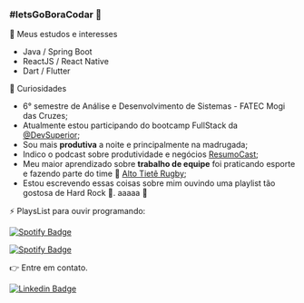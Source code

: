 ### #letsGoBoraCodar :rocket:

<!--
**biacoelho/biacoelho** is a ✨ _special_ ✨ repository because its `README.md` (this file) appears on your GitHub profile.

Here are some ideas to get you started:

- 🔭 I’m currently working on ...
- 🌱 I’m currently learning ...
- 👯 I’m looking to collaborate on ...
- 🤔 I’m looking for help with ...
- 💬 Ask me about ...
- 📫 How to reach me: ...
- 😄 Pronouns: ...
- ⚡ Fun fact: ...


[![Youtube Badge](https://img.shields.io/badge/-YouTube-FF0000)](https://www.youtube.com/user/BeatrizDadalto25/)
[![Linkedin Badge](https://img.shields.io/badge/-Linkedin-%230080ff)](https://www.linkedin.com/in/biacoelho/)
-->

:dart: Meus estudos e interesses
- Java / Spring Boot
- ReactJS / React Native
- Dart / Flutter


💎 Curiosidades

- 6° semestre de Análise e Desenvolvimento de Sistemas - FATEC Mogi das Cruzes;
- Atualmente estou participando do bootcamp FullStack da [@DevSuperior](https://devsuperior.com.br);
- Sou mais **produtiva** a noite e principalmente na madrugada;
- Indico o podcast sobre produtividade e negócios [ResumoCast](https://www.resumocast.com.br);
- Meu maior aprendizado sobre **trabalho de equipe** foi praticando esporte e fazendo parte do time 🏉 [Alto Tietê Rugby](https://www.instagram.com/altotieterugby);
- Estou escrevendo essas coisas sobre mim ouvindo uma playlist tão gostosa de Hard Rock 🤘. aaaaa 🥰

⚡ PlaysList para ouvir programando:

[![Spotify Badge](https://img.shields.io/badge/Instrumental%20Madness-Spotify-sucess)](https://open.spotify.com/playlist/37i9dQZF1DWUk47CLxI4Uo?si=KC8xEY-XQ52UUYx0iqBcFA)


[![Spotify Badge](https://img.shields.io/badge/Vampire%20Party-Spotify-sucess)](https://open.spotify.com/playlist/16aetRuek20SdGN5L8Gi41?si=Vf5jJ0KeQT-KBj86O0kKYA)

👉 Entre em contato.



[![Linkedin Badge](https://img.shields.io/badge/-LinkedIn-blue?style=for-the-badge&logo=Linkedin&logoColor=white&link=https://www.linkedin.com/in/biacoelho)](https://www.linkedin.com/in/biacoelho)
